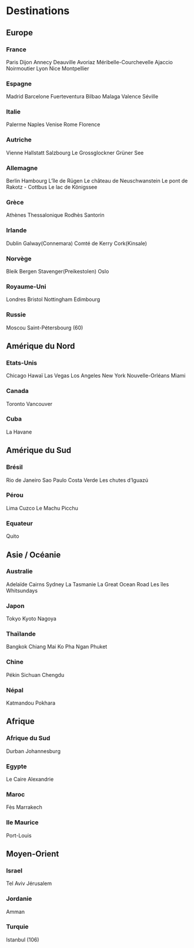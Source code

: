 # Destinations

## Europe

### France

Paris
Dijon
Annecy
Deauville
Avoriaz
Méribelle-Courchevelle
Ajaccio
Noirmoutier
Lyon
Nice
Montpellier

### Espagne

Madrid
Barcelone
Fuerteventura
Bilbao
Malaga
Valence
Séville

### Italie

Palerme
Naples
Venise
Rome
Florence

### Autriche

Vienne
Hallstatt
Salzbourg
Le Grossglockner
Grüner See

### Allemagne

Berlin
Hambourg
L’île de Rügen
Le château de Neuschwanstein
Le pont de Rakotz - Cottbus
Le lac de Königssee

### Grèce

Athènes
Thessalonique
Rodhès
Santorin

### Irlande

Dublin
Galway(Connemara)
Comté de Kerry
Cork(Kinsale)

### Norvège

Bleik
Bergen
Stavenger(Preikestolen)
Oslo

### Royaume-Uni

Londres
Bristol
Nottingham
Edimbourg

### Russie

Moscou
Saint-Pétersbourg (60)

## Amérique du Nord

### Etats-Unis

Chicago
Hawaï
Las Vegas
Los Angeles
New York
Nouvelle-Orléans
Miami

### Canada

Toronto
Vancouver

### Cuba

La Havane

## Amérique du Sud

### Brésil

Rio de Janeiro
Sao Paulo
Costa Verde
Les chutes d’Iguazú

### Pérou

Lima
Cuzco
Le Machu Picchu

### Equateur

Quito

## Asie / Océanie

### Australie

Adelaïde
Cairns
Sydney
La Tasmanie
La Great Ocean Road
Les îles Whitsundays

### Japon

Tokyo
Kyoto
Nagoya

### Thaïlande

Bangkok
Chiang Mai
Ko Pha Ngan
Phuket

### Chine

Pékin
Sichuan
Chengdu

### Népal

Katmandou
Pokhara

## Afrique

### Afrique du Sud

Durban
Johannesburg

### Egypte

Le Caire
Alexandrie

### Maroc

Fès
Marrakech

### Ile Maurice

Port-Louis

## Moyen-Orient

### Israel

Tel Aviv
Jérusalem

### Jordanie

Amman

### Turquie

Istanbul (106)


